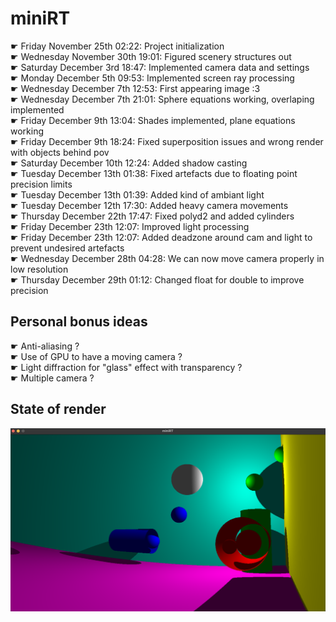 # miniRT
☛ Friday November 25th 02:22: Project initialization
<br />☛ Wednesday November 30th 19:01: Figured scenery structures out
<br />☛ Saturday December 3rd 18:47: Implemented camera data and settings
<br />☛ Monday December 5th 09:53: Implemented screen ray processing
<br />☛ Wednesday December 7th 12:53: First appearing image :3
<br />☛ Wednesday December 7th 21:01: Sphere equations working, overlaping implemented
<br />☛ Friday December 9th 13:04: Shades implemented, plane equations working
<br />☛ Friday December 9th 18:24: Fixed superposition issues and wrong render with objects behind pov
<br />☛ Saturday December 10th 12:24: Added shadow casting
<br />☛ Tuesday December 13th 01:38: Fixed artefacts due to floating point precision limits
<br />☛ Tuesday December 13th 01:39: Added kind of ambiant light
<br />☛ Tuesday December 12th 17:30: Added heavy camera movements
<br />☛ Thursday December 22th 17:47: Fixed polyd2 and added cylinders
<br />☛ Friday December 23th 12:07: Improved light processing
<br />☛ Friday December 23th 12:07: Added deadzone around cam and light to prevent undesired artefacts
<br />☛ Wednesday December 28th 04:28: We can now move camera properly in low resolution
<br />☛ Thursday December 29th 01:12: Changed float for double to improve precision
## Personal bonus ideas
☛ Anti-aliasing ?
<br />☛ Use of GPU to have a moving camera ?
<br />☛ Light diffraction for "glass" effect with transparency ?
<br />☛ Multiple camera ?
## State of render
![Alt text](render.png?raw=true "Render")
